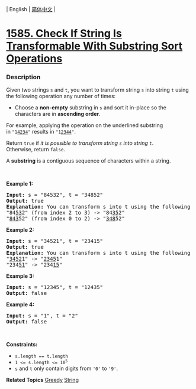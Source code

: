| English | [简体中文](README.md) |

# [1585. Check If String Is Transformable With Substring Sort Operations](https://leetcode-cn.com/problems/check-if-string-is-transformable-with-substring-sort-operations)
 ### Description
<p>Given two strings&nbsp;<code>s</code> and <code>t</code>, you want to transform string&nbsp;<code>s</code> into string&nbsp;<code>t</code> using the following&nbsp;operation any number of times:</p>

<ul>
	<li>Choose a <strong>non-empty</strong> substring in&nbsp;<code>s</code>&nbsp;and sort it in-place&nbsp;so the characters are in&nbsp;<strong>ascending order</strong>.</li>
</ul>

<p>For example, applying the operation on the underlined substring in&nbsp;<code>&quot;1<u>4234</u>&quot;</code>&nbsp;results in <code>&quot;1<u>2344</u>&quot;</code>.</p>

<p>Return <code>true</code> if <em>it is possible to transform string <code>s</code>&nbsp;into string <code>t</code></em>. Otherwise,&nbsp;return <code>false</code>.</p>

<p>A <strong>substring</strong>&nbsp;is a contiguous sequence of characters within a string.</p>

<p>&nbsp;</p>
<p><strong>Example 1:</strong></p>

<pre>
<strong>Input:</strong> s = &quot;84532&quot;, t = &quot;34852&quot;
<strong>Output:</strong> true
<strong>Explanation:</strong> You can transform s into t using the following sort operations:
&quot;84<u>53</u>2&quot; (from index 2 to 3) -&gt; &quot;84<u>35</u>2&quot;
&quot;<u>843</u>52&quot; (from index 0 to 2) -&gt; &quot;<u>348</u>52&quot;
</pre>

<p><strong>Example 2:</strong></p>

<pre>
<strong>Input:</strong> s = &quot;34521&quot;, t = &quot;23415&quot;
<strong>Output:</strong> true
<strong>Explanation:</strong> You can transform s into t using the following sort operations:
&quot;<u>3452</u>1&quot; -&gt; &quot;<u>2345</u>1&quot;
&quot;234<u>51</u>&quot; -&gt; &quot;234<u>15</u>&quot;
</pre>

<p><strong>Example 3:</strong></p>

<pre>
<strong>Input:</strong> s = &quot;12345&quot;, t = &quot;12435&quot;
<strong>Output:</strong> false
</pre>

<p><strong>Example 4:</strong></p>

<pre>
<strong>Input:</strong> s = &quot;1&quot;, t = &quot;2&quot;
<strong>Output:</strong> false
</pre>

<p>&nbsp;</p>
<p><strong>Constraints:</strong></p>

<ul>
	<li><code>s.length == t.length</code></li>
	<li><code>1 &lt;= s.length &lt;= 10<sup>5</sup></code></li>
	<li><code>s</code> and <code>t</code>&nbsp;only contain digits from <code>&#39;0&#39;</code> to <code>&#39;9&#39;</code>.</li>
</ul>

**Related Topics**  [Greedy](https://leetcode-cn.com/tag/greedy) [String](https://leetcode-cn.com/tag/string) 